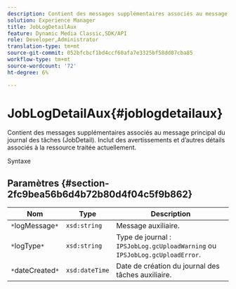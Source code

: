 ```yaml
---
description: Contient des messages supplémentaires associés au message principal du journal des tâches (JobDetail). Inclut des avertissements et d’autres détails associés à la ressource traitée actuellement.
solution: Experience Manager
title: JobLogDetailAux
feature: Dynamic Media Classic,SDK/API
role: Developer,Administrator
translation-type: tm+mt
source-git-commit: 052bfcbcf1bd4ccf60afa7e3325bf58dd07cba85
workflow-type: tm+mt
source-wordcount: '72'
ht-degree: 6%

---
```



# JobLogDetailAux{#joblogdetailaux}

Contient des messages supplémentaires associés au message principal du journal des tâches (JobDetail). Inclut des avertissements et d’autres détails associés à la ressource traitée actuellement.

Syntaxe

## Paramètres {#section-2fc9bea56b6d4b72b80d4f04c5f9b862}

| Nom | Type | Description |
|---|---|---|
| `*`logMessage`*` | `xsd:string` | Message auxiliaire. |
| `*`logType`*` | `xsd:string` | Type de journal : `IPSJobLog.gcUploadWarning` ou `IPSJobLog.gcUploadError`. |
| `*`dateCreated`*` | `xsd:dateTime` | Date de création du journal des tâches auxiliaire. |

